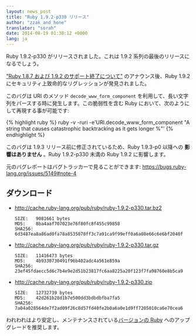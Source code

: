 ```yaml
---
layout: news_post
title: "Ruby 1.9.2-p330 リリース"
author: "zzak and hone"
translator: "sorah"
date: 2014-08-19 01:38:12 +0000
lang: ja
---
```


Ruby 1.9.2-p330 がリリースされました。これは 1.9.2 系列の最後のリリースになるでしょう。

["Ruby 1.8.7 および 1.9.2 のサポート終了について"](https://www.ruby-lang.org/ja/news/2014/07/01/eol-for-1-8-7-and-1-9-2/)
のアナウンス後、Ruby 1.9.2 にセキュリティ上致命的なリグレッションが発見されました。

このバグは URI のメソッド `decode_www_form_component` を利用して、長い文字列をパースする時に発生します。この脆弱性を含む Ruby において、次のようにして再現する事が可能です:

{% highlight ruby %}
ruby -v -ruri -e'URI.decode_www_form_component "A string that causes catastrophic backtracking as it gets longer %"'
{% endhighlight %}

このバグは 1.9.3 リリース前に修正されているため、Ruby 1.9.3-p0 以降への __影響はありません__ 。Ruby 1.9.2-p330 未満の Ruby 1.9.2 に影響します。

元のバグレポートはバグトラッカーで見ることができます:
<https://bugs.ruby-lang.org/issues/5149#note-4>

## ダウンロード

* <http://cache.ruby-lang.org/pub/ruby/ruby-1.9.2-p330.tar.bz2>

      SIZE:   9081661 bytes
      MD5:    8ba4aaf707023e76f80fc8f455c99858
      SHA256: 6d3487ea8a86ad0fa78a8535078ff3c7a91ca9f99eff0a6a08e66c6e6bf2040f

* <http://cache.ruby-lang.org/pub/ruby/ruby-1.9.2-p330.tar.gz>

      SIZE:   11416473 bytes
      MD5:    4b9330730491f96b402adc4a561e859a
      SHA256: 23ef45fdaecc5d6c7b4e9e2d51b23817fc6aa8225a20f123f7fa98760e8b5ca9

* <http://cache.ruby-lang.org/pub/ruby/ruby-1.9.2-p330.zip>

      SIZE:   12732739 bytes
      MD5:    42d261b28d1b7e500dd3bdbdbfba7fa5
      SHA256: 7a04a028564de7f2ad09f26c8d57fd40fe2b0a6a0e1d9ff7205010ca6e70cea6

われわれはより安定し、メンテナンスされている[バージョンの Ruby](https://www.ruby-lang.org/ja/downloads/) へのアップグレードを推奨します。
